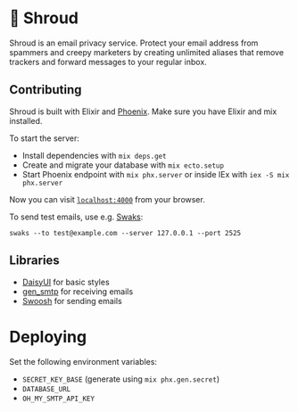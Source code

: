 # 🥷 Shroud

Shroud is an email privacy service. Protect your email address from spammers and creepy marketers
by creating unlimited aliases that remove trackers and forward messages to your regular inbox.

## Contributing

Shroud is built with Elixir and [Phoenix](https://www.phoenixframework.org/). Make sure you
have Elixir and mix installed.

To start the server:

  * Install dependencies with `mix deps.get`
  * Create and migrate your database with `mix ecto.setup`
  * Start Phoenix endpoint with `mix phx.server` or inside IEx with `iex -S mix phx.server`

Now you can visit [`localhost:4000`](http://localhost:4000) from your browser.

To send test emails, use e.g. [Swaks](https://www.jetmore.org/john/code/swaks/):
```
swaks --to test@example.com --server 127.0.0.1 --port 2525
```

## Libraries

- [DaisyUI](https://daisyui.com/) for basic styles
- [gen_smtp](https://github.com/gen-smtp/gen_smtp) for receiving emails
- [Swoosh](https://hexdocs.pm/swoosh/Swoosh.html) for sending emails

# Deploying

Set the following environment variables:
- `SECRET_KEY_BASE` (generate using `mix phx.gen.secret`)
- `DATABASE_URL`
- `OH_MY_SMTP_API_KEY`
